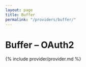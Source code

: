 ```yaml
---
layout: page
title: Buffer
permalink: "/providers/buffer/"
---
```

# Buffer – OAuth2

{% include provider/provider.md %}
